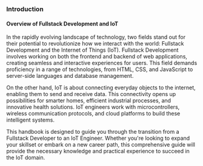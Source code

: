 ### Introduction

#### Overview of Fullstack Development and IoT

In the rapidly evolving landscape of technology, two fields stand out for their potential to revolutionize how we interact with the world: Fullstack Development and the Internet of Things (IoT). Fullstack Development involves working on both the frontend and backend of web applications, creating seamless and interactive experiences for users. This field demands proficiency in a range of technologies, from HTML, CSS, and JavaScript to server-side languages and database management.

On the other hand, IoT is about connecting everyday objects to the internet, enabling them to send and receive data. This connectivity opens up possibilities for smarter homes, efficient industrial processes, and innovative health solutions. IoT engineers work with microcontrollers, wireless communication protocols, and cloud platforms to build these intelligent systems.

This handbook is designed to guide you through the transition from a Fullstack Developer to an IoT Engineer. Whether you're looking to expand your skillset or embark on a new career path, this comprehensive guide will provide the necessary knowledge and practical experience to succeed in the IoT domain.
